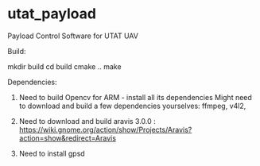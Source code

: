 # utat_payload
Payload Control Software for UTAT UAV

Build:

mkdir build
cd build
cmake ..
make

Dependencies:

1) Need to build Opencv for ARM - install all its dependencies
   Might need to download and build a few dependencies yourselves: ffmpeg, v4l2, 
   
2) Need to download and build aravis 3.0.0 :
   https://wiki.gnome.org/action/show/Projects/Aravis?action=show&redirect=Aravis
   
3) Need to install gpsd
